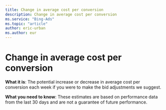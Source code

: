 ```yaml
---
title: Change in average cost per conversion
description: Change in average cost per conversion
ms.service: "Bing-Ads"
ms.topic: "article"
author: eric-urban
ms.author: eur
---
```


# Change in average cost per conversion

**What it is**: The potential increase or decrease in average cost per conversion each week if you were to make the bid adjustments we suggest.

**What you need to know**: These estimates are based on performance data from the last 30 days and are not a guarantee of future performance.


